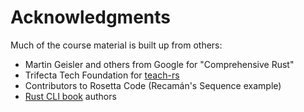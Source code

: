 # Acknowledgments

Much of the course material is built up from others:

- Martin Geisler and others from Google for "Comprehensive Rust"
- Trifecta Tech Foundation for [teach-rs](https://github.com/trifectatechfoundation/teach-rs/)
- Contributors to Rosetta Code (Recamán's Sequence example)
- [Rust CLI book](https://rust-cli.github.io/book/in-depth/signals.html) authors